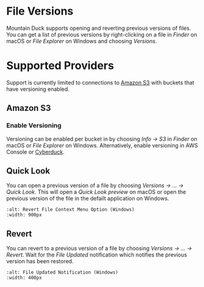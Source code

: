 File Versions
===

Mountain Duck supports opening and reverting previous versions of files. You can get a list of previous versions by right-clicking on a file in *Finder* on macOS or *File Explorer* on Windows and choosing *Versions*.

# Supported Providers

Support is currently limited to connections to [Amazon S3](../protocols/s3/index.md) with buckets that have versioning enabled.

## Amazon S3

### Enable Versioning

Versioning can be enabled per bucket in by choosing *Info → S3* in *Finder* on macOS or *File Explorer* on Windows. Alternatively, enable versioning in AWS Console or [Cyberduck](../cyberduck/index.md).

## Quick Look

You can open a previous version of a file by choosing *Versions → ... → Quick Look*. This will open a *Quick Look preview* on macOS or open the previous version of the file in the defailt application on Windows.

```{image} _images/Revert_File_Context_Menu_Option_Windows.png
:alt: Revert File Context Menu Option (Windows)
:width: 900px
```

## Revert

You can revert to a previous version of a file by choosing *Versions → ... → Revert*. Wait for the *File Updated* notification which notifies the previous version has been restored.

```{image} _images/File_Updated_Notification_Windows.png
:alt: File Updated Notification (Windows)
:width: 400px
```